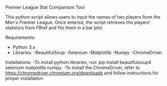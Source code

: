 Premier League Stat Comparison Tool

This python script allows users to input the names of two players from the Men's Premier League. Once entered, the script retrieves the players' statistics from FBref and fits them in a bar plot.

Requirements:
- Python 3.x
- Libraries:
	-BeautifulSoup
	-Selenium
	-Matplotlib
	-Numpy
-ChromeDriver

Installations:
-To install python libraries, run: pip install beautifulsoup4 selenium matplotlib numpy.
-To install the ChromeDriver, refer to https://chromedriver.chromium.org/downloads and follow instructions for proper installation.

